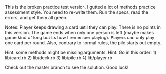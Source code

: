 This is the broken practice test version. I gutted a lot of methods
practice assessment style. You need to re-write them. Run the specs,
read the errors, and get them all green.

Notes:
Player keeps drawing a card until they can play. There is no points
in this version.  The game ends when only one person is left (maybe
makes game kind of long but its how I remember playing). Players can
 only play one card per round.
 Also, contrary to normal rules, the pile starts out empty.

Hint: some methods might be missing arguments.
Hint:
  Go in this order:
    1) lib/card.rb
    2) lib/deck.rb
    3) lib/pile.rb
    4) lib/player.rb


Check out the master branch to see the solution.
Good luck!
